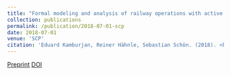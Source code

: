 ```yaml
---
title: "Formal modeling and analysis of railway operations with active objects"
collection: publications
permalink: /publication/2018-07-01-scp
date: 2018-07-01
venue: 'SCP'
citation: 'Eduard Kamburjan, Reiner Hähnle, Sebastian Schön. (2018). <b>Sci. Comput. Program.</b>. Vol 166, Elsevier.'
---
```


[Preprint](/files/scp.pdf)
[DOI](https://doi.org/10.1016/j.scico.2018.07.001)


